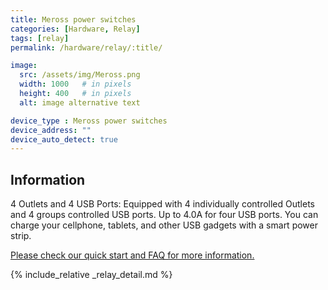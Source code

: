 ```yaml
---
title: Meross power switches
categories: [Hardware, Relay]
tags: [relay]
permalink: /hardware/relay/:title/

image:
  src: /assets/img/Meross.png
  width: 1000   # in pixels
  height: 400   # in pixels
  alt: image alternative text

device_type : Meross power switches
device_address: ""
device_auto_detect: true
---
```


## Information
4 Outlets and 4 USB Ports: Equipped with 4 individually controlled Outlets and 4 groups controlled USB ports. Up to 4.0A for four USB ports. You can charge your cellphone, tablets, and other USB gadgets with a smart power strip.

[Please check our quick start and FAQ for more information.](https://shop.meross.com/collections/smart-power-strip)

{% include_relative _relay_detail.md %}